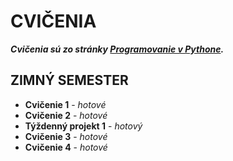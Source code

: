# CVIČENIA
***Cvičenia sú zo stránky [Programovanie v Pythone](https://python.input.sk/index.html).***
## ZIMNÝ SEMESTER
- **Cvičenie 1** - *hotové*
- **Cvičenie 2** - *hotové*
- **Týždenný projekt 1** - *hotový*
- **Cvičenie 3** - *hotové*
- **Cvičenie 4** - *hotové*